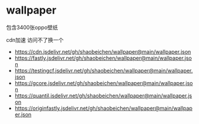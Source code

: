 # wallpaper

包含3400张oppo壁纸

cdn加速 访问不了换一个
- https://cdn.jsdelivr.net/gh/shaobeichen/wallpaper@main/wallpaper.json
- https://fastly.jsdelivr.net/gh/shaobeichen/wallpaper@main/wallpaper.json
- https://testingcf.jsdelivr.net/gh/shaobeichen/wallpaper@main/wallpaper.json
- https://gcore.jsdelivr.net/gh/shaobeichen/wallpaper@main/wallpaper.json
- https://quantil.jsdelivr.net/gh/shaobeichen/wallpaper@main/wallpaper.json
- https://originfastly.jsdelivr.net/gh/shaobeichen/wallpaper@main/wallpaper.json
